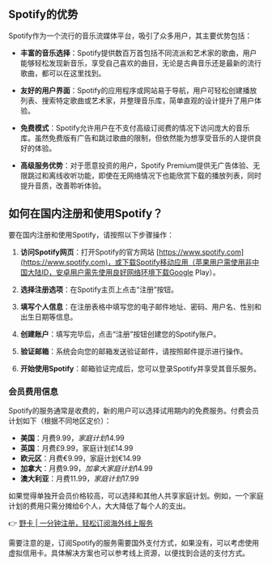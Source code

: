 ## Spotify的优势

Spotify作为一个流行的音乐流媒体平台，吸引了众多用户，其主要优势包括：

- **丰富的音乐选择**：Spotify提供数百万首包括不同流派和艺术家的歌曲，用户能够轻松发现新音乐，享受自己喜欢的曲目，无论是古典音乐还是最新的流行歌曲，都可以在这里找到。

- **友好的用户界面**：Spotify的应用程序或网站易于导航，用户可轻松创建播放列表、搜索特定歌曲或艺术家，并整理音乐库，简单直观的设计提升了用户体验。

- **免费模式**：Spotify允许用户在不支付高级订阅费的情况下访问庞大的音乐库。虽然免费版有广告和跳过歌曲的限制，但依然能为想享受音乐的人提供良好的体验。

- **高级服务优势**：对于愿意投资的用户，Spotify Premium提供无广告体验、无限跳过和离线收听功能，即使在无网络情况下也能欣赏下载的播放列表，同时提升音质，改善聆听体验。

## 如何在国内注册和使用Spotify？

要在国内注册和使用Spotify，请按照以下步骤操作：

1. **访问Spotify网页**：打开Spotify的官方网站 [https://www.spotify.com](https://www.spotify.com)，或下载Spotify移动应用（苹果用户需使用非中国大陆ID，安卓用户需先使用良好网络环境下载Google Play）。

2. **选择注册选项**：在Spotify主页上点击“注册”按钮。

3. **填写个人信息**：在注册表格中填写您的电子邮件地址、密码、用户名、性别和出生日期等信息。

4. **创建账户**：填写完毕后，点击“注册”按钮创建您的Spotify账户。

5. **验证邮箱**：系统会向您的邮箱发送验证邮件，请按照邮件提示进行操作。

6. **开始使用Spotify**：邮箱验证完成后，您可以登录Spotify并享受其音乐服务。

### 会员费用信息

Spotify的服务通常是收费的，新的用户可以选择试用期内的免费服务。付费会员计划如下（根据不同地区定价）：

- **美国**：月费$9.99，家庭计划$14.99
- **英国**：月费£9.99，家庭计划£14.99
- **欧元区**：月费€9.99，家庭计划€14.99
- **加拿大**：月费$9.99，加拿大家庭计划$14.99
- **澳大利亚**：月费$11.99，家庭计划$17.99

如果觉得单独开会员价格较高，可以选择和其他人共享家庭计划。例如，一个家庭计划的费用只需分摊给6个人，大大降低了每个人的支出。

👉 [野卡 | 一分钟注册，轻松订阅海外线上服务](https://bit.ly/bewildcard)

需要注意的是，订阅Spotify的服务需要国外支付方式，如果没有，可以考虑使用虚拟信用卡。具体解决方案也可以参考线上资源，以便找到合适的支付方式。